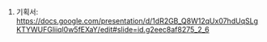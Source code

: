 1. 기획서: https://docs.google.com/presentation/d/1dR2GB_Q8W12qUx07hdUqSLgKTYWUFGliiql0w5fEXaY/edit#slide=id.g2eec8af8275_2_6
